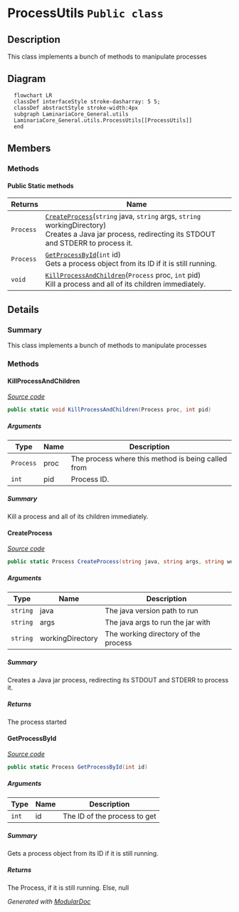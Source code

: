 # ProcessUtils `Public class`

## Description
This class implements a bunch of methods to manipulate processes

## Diagram
```mermaid
  flowchart LR
  classDef interfaceStyle stroke-dasharray: 5 5;
  classDef abstractStyle stroke-width:4px
  subgraph LaminariaCore_General.utils
  LaminariaCore_General.utils.ProcessUtils[[ProcessUtils]]
  end
```

## Members
### Methods
#### Public Static methods
| Returns | Name |
| --- | --- |
| `Process` | [`CreateProcess`](#createprocess)(`string` java, `string` args, `string` workingDirectory)<br>Creates a Java jar process, redirecting its STDOUT and STDERR to process it. |
| `Process` | [`GetProcessById`](#getprocessbyid)(`int` id)<br>Gets a process object from its ID if it is still running. |
| `void` | [`KillProcessAndChildren`](#killprocessandchildren)(`Process` proc, `int` pid)<br>Kill a process and all of its children immediately. |

## Details
### Summary
This class implements a bunch of methods to manipulate processes

### Methods
#### KillProcessAndChildren
[*Source code*](https://github.com///blob//C#/LaminariaCore-General/utils/ProcessUtils.cs#L26)
```csharp
public static void KillProcessAndChildren(Process proc, int pid)
```
##### Arguments
| Type | Name | Description |
| --- | --- | --- |
| `Process` | proc | The process where this method is being called from |
| `int` | pid | Process ID. |

##### Summary
Kill a process and all of its children immediately.

#### CreateProcess
[*Source code*](https://github.com///blob//C#/LaminariaCore-General/utils/ProcessUtils.cs#L26)
```csharp
public static Process CreateProcess(string java, string args, string workingDirectory)
```
##### Arguments
| Type | Name | Description |
| --- | --- | --- |
| `string` | java | The java version path to run |
| `string` | args | The java args to run the jar with |
| `string` | workingDirectory | The working directory of the process |

##### Summary
Creates a Java jar process, redirecting its STDOUT and STDERR to process it.

##### Returns
The process started

#### GetProcessById
[*Source code*](https://github.com///blob//C#/LaminariaCore-General/utils/ProcessUtils.cs#L26)
```csharp
public static Process GetProcessById(int id)
```
##### Arguments
| Type | Name | Description |
| --- | --- | --- |
| `int` | id | The ID of the process to get |

##### Summary
Gets a process object from its ID if it is still running.

##### Returns
The Process, if it is still running. Else, null

*Generated with* [*ModularDoc*](https://github.com/hailstorm75/ModularDoc)
